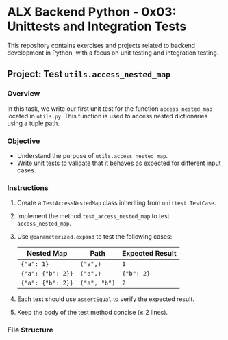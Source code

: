 # ALX Backend Python - 0x03: Unittests and Integration Tests

This repository contains exercises and projects related to backend development in Python, with a focus on unit testing and integration testing.

## Project: Test `utils.access_nested_map`

### Overview

In this task, we write our first unit test for the function `access_nested_map` located in `utils.py`. This function is used to access nested dictionaries using a tuple path.

### Objective

- Understand the purpose of `utils.access_nested_map`.
- Write unit tests to validate that it behaves as expected for different input cases.

### Instructions

1. Create a `TestAccessNestedMap` class inheriting from `unittest.TestCase`.
2. Implement the method `test_access_nested_map` to test `access_nested_map`.
3. Use `@parameterized.expand` to test the following cases:

   | Nested Map        | Path         | Expected Result |
   | ----------------- | ------------ | --------------- |
   | `{"a": 1}`        | `("a",)`     | `1`             |
   | `{"a": {"b": 2}}` | `("a",)`     | `{"b": 2}`      |
   | `{"a": {"b": 2}}` | `("a", "b")` | `2`             |

4. Each test should use `assertEqual` to verify the expected result.
5. Keep the body of the test method concise (≤ 2 lines).

### File Structure
